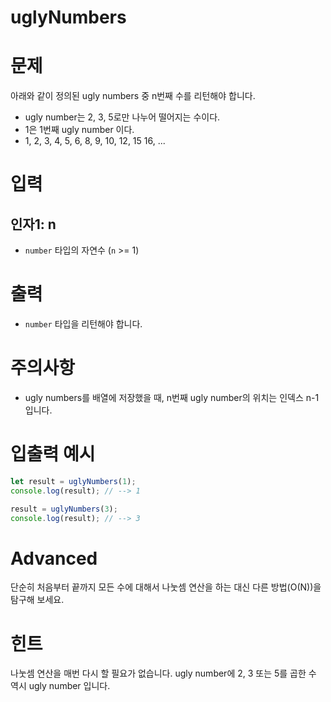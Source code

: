 # uglyNumbers
# 문제
아래와 같이 정의된 ugly numbers 중 n번째 수를 리턴해야 합니다.

- ugly number는 2, 3, 5로만 나누어 떨어지는 수이다.
- 1은 1번째 ugly number 이다.
- 1, 2, 3, 4, 5, 6, 8, 9, 10, 12, 15 16, ...

# 입력
## 인자1: n
- `number` 타입의 자연수 (`n` >= 1)

# 출력
- `number` 타입을 리턴해야 합니다.

# 주의사항
- ugly numbers를 배열에 저장했을 때, n번째 ugly number의 위치는 인덱스 n-1 입니다.

# 입출력 예시
```javascript
let result = uglyNumbers(1);
console.log(result); // --> 1

result = uglyNumbers(3);
console.log(result); // --> 3
```

# Advanced
단순히 처음부터 끝까지 모든 수에 대해서 나눗셈 연산을 하는 대신 다른 방법(O(N))을 탐구해 보세요.

# 힌트
나눗셈 연산을 매번 다시 할 필요가 없습니다. ugly number에 2, 3 또는 5를 곱한 수 역시 ugly number 입니다.
